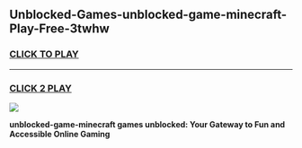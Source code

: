 
## Unblocked-Games-unblocked-game-minecraft-Play-Free-3twhw
<h3>
<a href="https://premium76.site?title=unblocked-game-minecraft&ref=23A">CLICK TO PLAY</a></h3>
<hr>

<h3>
<a href="https://premium76.site?title=unblocked-game-minecraft&ref=23A">CLICK 2 PLAY</a>
  
</h3>

<a href="https://premium76.site?title=unblocked-game-minecraft&ref=23A"><img src="https://clearcache.store/games.png"></a>


**unblocked-game-minecraft games unblocked: Your Gateway to Fun and Accessible Online Gaming**
